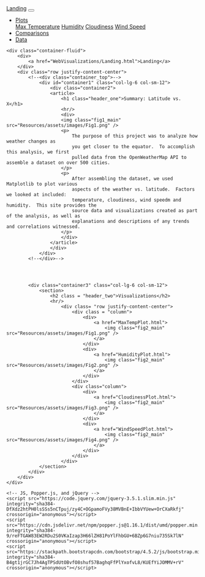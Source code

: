 <!DOCTYPE html>
<html lang="en">
<head>
    <meta charset="UTF-8">
    <meta name="viewport" content="width=device-width, initial-scale=1.0">
    <title>Latitude Viz - Landing</title>
    <!-- CSS only -->
    <link rel="stylesheet" href="https://stackpath.bootstrapcdn.com/bootstrap/4.5.2/css/bootstrap.min.css" integrity="sha384-JcKb8q3iqJ61gNV9KGb8thSsNjpSL0n8PARn9HuZOnIxN0hoP+VmmDGMN5t9UJ0Z" crossorigin="anonymous">
    <link rel="stylesheet" type="text/css" href="style.css"/>
</head>
<body>
    <nav class="navbar navbar-expand-lg navbar-light bg-light">
        <a class="navbar-brand" href="Landing.html">Landing</a>
        <button class="navbar-toggler" type="button" data-toggle="collapse" data-target="#navbarSupportedContent" aria-controls="navbarSupportedContent" aria-expanded="false" aria-label="Toggle navigation">
          <span class="navbar-toggler-icon"></span>
        </button>
        <div class="collapse navbar-collapse" id="navbarSupportedContent">
          <ul class="navbar-nav mr-auto">
            <li class="nav-item dropdown">
                <a class="nav-link dropdown-toggle" href="#" id="navbarDropdown" role="button" data-toggle="dropdown" aria-haspopup="true" aria-expanded="false">
                  Plots
                </a>
                <div class="dropdown-menu" aria-labelledby="navbarDropdown">
                  <a class="dropdown-item" href="MaxTempPlot.html">Max Temperature</a>
                  <a class="dropdown-item" href="HumidityPlot.html">Humidity</a>
                  <a class="dropdown-item" href="CloudinessPlot.html">Cloudiness</a>
                  <a class="dropdown-item" href="WindSpeedPlot.html">Wind Speed</a>
                </div>
            </li>
            <li class="nav-item">
              <a class="nav-link" href="Comparisons.html">Comparisons</a>
            </li>
            <li class="nav-item">
                <a class="nav-link" href="Data.html">Data</a>
            </li>
          </ul>
        </div>
      </nav>


    <div class="container-fluid">
        <div>
            <a href="WebVisualizations/Landing.html">Landing</a>
        </div>
        <div class="row justify-content-center">
            <!--<div class="container_top">-->
                <div id="container1" class="col-lg-6 col-sm-12">
                    <div class="container2">
                    <article>
                        <h1 class="header_one">Summary: Latitude vs. X</h1>
                        <hr/>
                        <div>
                        <img class="fig1_main" src="Resources/assets/images/Fig1.png" />
                        <p>
                            The purpose of this project was to analyze how weather changes as
                            you get closer to the equator.  To accomplish this analysis, we first
                            pulled data from the OpenWeatherMap API to assemble a dataset on over 500 cities.
                        </p>
                        <p>
                            After assembling the dataset, we used Matplotlib to plot various
                            aspects of the weather vs. latitude.  Factors we looked at included:
                            temperature, cloudiness, wind speedm and humidity.  This site provides the
                            source data and visualizations created as part of the analysis, as well as
                            explanations and descriptions of any trends and correlations witnessed.  
                        </p>
                        </div>
                    </article>
                    </div>
                </div>
            <!--</div>-->



            
            <div class="container3" class="col-lg-6 col-sm-12">     
                <section>
                    <h2 class = "header_two">Visualizations</h2>
                    <hr/>
                        <div class= "row justify-content-center">
                            <div class = "column">
                                <div>
                                    <a href="MaxTempPlot.html">
                                        <img class="fig2_main" src="Resources/assets/images/Fig1.png" />
                                    </a>
                                </div>
                                <div>
                                    <a href="HumidityPlot.html">
                                        <img class="fig2_main" src="Resources/assets/images/Fig2.png" />
                                    </a>
                                </div>
                            </div>
                            <div class="column">
                                <div>
                                    <a href="CloudinessPlot.html">
                                        <img class="fig2_main" src="Resources/assets/images/Fig3.png" />
                                    </a>
                                </div>
                                <div>
                                    <a href="WindSpeedPlot.html">
                                        <img class="fig2_main" src="Resources/assets/images/Fig4.png" />
                                    </a>
                                </div>
                            </div>
                        </div>
                </section>          
            </div>
        </div>
    </div>

    <!-- JS, Popper.js, and jQuery -->
    <script src="https://code.jquery.com/jquery-3.5.1.slim.min.js" integrity="sha384-DfXdz2htPH0lsSSs5nCTpuj/zy4C+OGpamoFVy38MVBnE+IbbVYUew+OrCXaRkfj" crossorigin="anonymous"></script>
    <script src="https://cdn.jsdelivr.net/npm/popper.js@1.16.1/dist/umd/popper.min.js" integrity="sha384-9/reFTGAW83EW2RDu2S0VKaIzap3H66lZH81PoYlFhbGU+6BZp6G7niu735Sk7lN" crossorigin="anonymous"></script>
    <script src="https://stackpath.bootstrapcdn.com/bootstrap/4.5.2/js/bootstrap.min.js" integrity="sha384-B4gt1jrGC7Jh4AgTPSdUtOBvfO8shuf57BaghqFfPlYxofvL8/KUEfYiJOMMV+rV" crossorigin="anonymous"></script>
</body>
</html>
